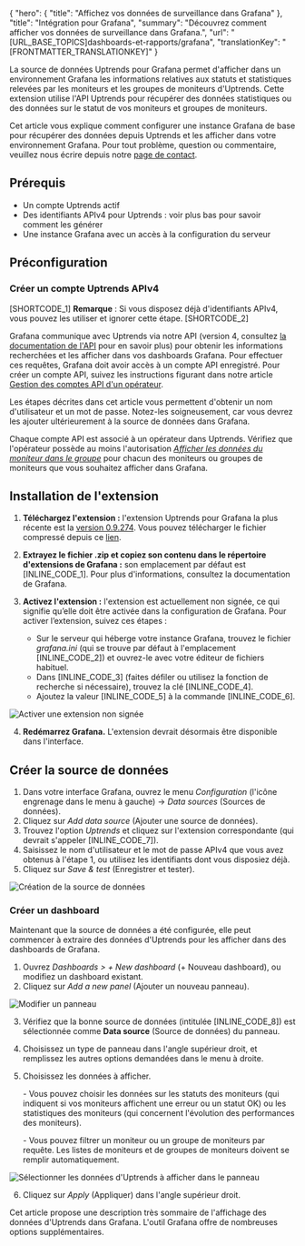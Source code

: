 {
  "hero": {
    "title": "Affichez vos données de surveillance dans Grafana"
  },
  "title": "Intégration pour Grafana",
  "summary": "Découvrez comment afficher vos données de surveillance dans Grafana.",
  "url": "[URL_BASE_TOPICS]dashboards-et-rapports/grafana",
  "translationKey": "[FRONTMATTER_TRANSLATIONKEY]"
}

La source de données Uptrends pour Grafana permet d'afficher dans un environnement Grafana les informations relatives aux statuts et statistiques relevées par les moniteurs et les groupes de moniteurs d'Uptrends. Cette extension utilise l'API Uptrends pour récupérer des données statistiques ou des données sur le statut de vos moniteurs et groupes de moniteurs.

Cet article vous explique comment configurer une instance Grafana de base pour récupérer des données depuis Uptrends et les afficher dans votre environnement Grafana. Pour tout problème, question ou commentaire, veuillez nous écrire depuis notre [page de contact]([LINK_URL_1]).

## Prérequis
- Un compte Uptrends actif
- Des identifiants APIv4 pour Uptrends : voir plus bas pour savoir comment les générer
- Une instance Grafana avec un accès à la configuration du serveur

## Préconfiguration

### Créer un compte Uptrends APIv4

[SHORTCODE_1] **Remarque** : Si vous disposez déjà d'identifiants APIv4, vous pouvez les utiliser et ignorer cette étape.  [SHORTCODE_2]

Grafana communique avec Uptrends via notre API (version 4, consultez [la documentation de l'API]([LINK_URL_2]) pour en savoir plus) pour obtenir les informations recherchées et les afficher dans vos dashboards Grafana. Pour effectuer ces requêtes, Grafana doit avoir accès à un compte API enregistré. Pour créer un compte API, suivez les instructions figurant dans notre article [Gestion des comptes API d'un opérateur]([LINK_URL_3]).

Les étapes décrites dans cet article vous permettent d'obtenir un nom d'utilisateur et un mot de passe. Notez-les soigneusement, car vous devrez les ajouter ultérieurement à la source de données dans Grafana.

Chaque compte API est associé à un opérateur dans Uptrends. Vérifiez que l'opérateur possède au moins l'autorisation [*Afficher les données du moniteur dans le groupe*]([LINK_URL_4]) pour chacun des moniteurs ou groupes de moniteurs que vous souhaitez afficher dans Grafana.

## Installation de l'extension

1. **Téléchargez l'extension :** l'extension Uptrends pour Grafana la plus récente est la [version 0.9.274]([LINK_URL_5]). Vous pouvez télécharger le fichier compressé depuis ce [lien]([LINK_URL_6]).
2. **Extrayez le fichier .zip et copiez son contenu dans le répertoire d'extensions de Grafana :** son emplacement par défaut est [INLINE_CODE_1]. Pour plus d'informations, consultez la documentation de Grafana.
3. **Activez l'extension :** l'extension est actuellement non signée, ce qui signifie qu’elle doit être activée dans la configuration de Grafana. Pour activer l’extension, suivez ces étapes :

   - Sur le serveur qui héberge votre instance Grafana, trouvez le fichier *grafana.ini* (qui se trouve par défaut à l'emplacement [INLINE_CODE_2]) et ouvrez-le avec votre éditeur de fichiers habituel.
   - Dans [INLINE_CODE_3] (faites défiler ou utilisez la fonction de recherche si nécessaire), trouvez la clé [INLINE_CODE_4].
   - Ajoutez la valeur [INLINE_CODE_5] à la commande [INLINE_CODE_6].

![Activer une extension non signée]([LINK_URL_7])

4. **Redémarrez Grafana.** L'extension devrait désormais être disponible dans l'interface.

## Créer la source de données
1. Dans votre interface Grafana, ouvrez le menu _Configuration_ (l'icône engrenage dans le menu à gauche) -> _Data sources_ (Sources de données).
2. Cliquez sur _Add data source_ (Ajouter une source de données).
3. Trouvez l'option _Uptrends_ et cliquez sur l'extension correspondante (qui devrait s'appeler [INLINE_CODE_7]).
4. Saisissez le nom d'utilisateur et le mot de passe APIv4 que vous avez obtenus à l'étape 1, ou utilisez les identifiants dont vous disposiez déjà.
5. Cliquez sur _Save & test_ (Enregistrer et tester).

![Création de la source de données]([LINK_URL_8])

### Créer un dashboard

Maintenant que la source de données a été configurée, elle peut commencer à extraire des données d'Uptrends pour les afficher dans des dashboards de Grafana.

1. Ouvrez *Dashboards > + New dashboard* (+ Nouveau dashboard), ou modifiez un dashboard existant.
2. Cliquez sur *Add a new panel* (Ajouter un nouveau panneau).

![Modifier un panneau]([LINK_URL_9])

3. Vérifiez que la bonne source de données (intitulée [INLINE_CODE_8]) est sélectionnée comme **Data source** (Source de données) du panneau.
4. Choisissez un type de panneau dans l'angle supérieur droit, et remplissez les autres options demandées dans le menu à droite.
5. Choisissez les données à afficher.

   \- Vous pouvez choisir les données sur les statuts des moniteurs (qui indiquent si vos moniteurs affichent une erreur ou un statut OK) ou les statistiques des moniteurs (qui concernent l'évolution des performances des moniteurs).

   \- Vous pouvez filtrer un moniteur ou un groupe de moniteurs par requête. Les listes de moniteurs et de groupes de moniteurs doivent se remplir automatiquement.

![Sélectionner les données d'Uptrends à afficher dans le panneau]([LINK_URL_10])

6. Cliquez sur *Apply* (Appliquer) dans l'angle supérieur droit.

Cet article propose une description très sommaire de l'affichage des données d'Uptrends dans Grafana. L'outil Grafana offre de nombreuses options supplémentaires.
